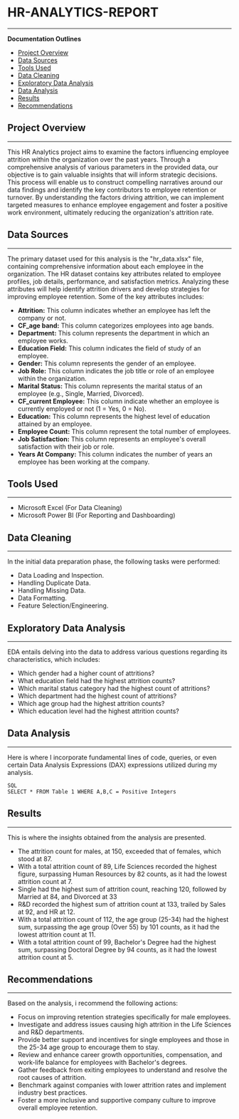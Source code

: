 # HR-ANALYTICS-REPORT
---

**Documentation Outlines**

- [Project Overview](#project-overview)
- [Data Sources](#data-sources)
- [Tools Used](#tools-used)
- [Data Cleaning](#data-cleaning)
- [Exploratory Data Analysis](#exploratory-data-analysis)
- [Data Analysis](#data-analysis)
- [Results](#results)
- [Recommendations](#recommendations)

## Project Overview
---
This HR Analytics project aims to examine the factors influencing employee attrition within the organization over the past years. Through a comprehensive analysis of various   parameters in the provided data, our objective is to gain valuable insights that will inform strategic decisions. This process will enable us to construct compelling narratives around our data findings and identify the key contributors to employee retention or turnover. By understanding the factors driving attrition, we can implement targeted measures to enhance employee engagement and foster a positive work environment, ultimately reducing the organization's attrition rate.

## Data Sources
---
The primary dataset used for this analysis is the "hr_data.xlsx" file, containing comprehensive information about each employee in the organization. The HR dataset contains key attributes related to employee profiles, job details, performance, and satisfaction metrics. Analyzing these attributes will help identify attrition drivers and develop strategies for improving employee retention. Some of the key attributes includes:

- **Attrition:** This column indicates whether an employee has left the company or not.
- **CF_age band:** This column categorizes employees into age bands.
- **Department:** This column represents the department in which an employee works.
- **Education Field:** This column indicates the field of study of an employee.
- **Gender:** This column represents the gender of an employee.
- **Job Role:** This column indicates the job title or role of an employee within the organization.
- **Marital Status:** This column represents the marital status of an employee (e.g., Single, Married, Divorced).
- **CF_current Employee:** This column indicate whether an employee is currently employed or not (1 = Yes, 0 = No).
- **Education:** This column represents the highest level of education attained by an employee.
- **Employee Count:** This column represent the total number of employees.
- **Job Satisfaction:** This column represents an employee's overall satisfaction with their job or role.
- **Years At Company:** This column indicates the number of years an employee has been working at the company.

## Tools Used
---
- Microsoft Excel (For Data Cleaning) 
- Microsoft Power BI (For Reporting and Dashboarding)

## Data Cleaning
---
In the initial data preparation phase, the following tasks were performed:
- Data Loading and Inspection.
- Handling Duplicate Data.
- Handling Missing Data.
- Data Formatting.
- Feature Selection/Engineering.

## Exploratory Data Analysis 
---
EDA entails delving into the data to address various questions regarding its characteristics, which includes:
- Which gender had a higher count of attritions?
- What education field had the highest attrition counts?
- Which marital status category had the highest count of attritions?
- Which department had the highest count of attritions?
- Which age group had the highest attrition counts?
- Which education level had the highest attrition counts? 

## Data Analysis
---
Here is where I incorporate fundamental lines of code, queries, or even certain Data Analysis Expressions (DAX) expressions utilized during my analysis.
```
SQL
SELECT * FROM Table 1 WHERE A,B,C = Positive Integers
```

## Results 
---
This is where the insights obtained from the analysis are presented.
- The attrition count for males, at 150, exceeded that of females, which stood at 87.
- With a total attrition count of 89, Life Sciences recorded the highest figure, surpassing Human Resources by 82 counts, as it had the lowest attrition count at 7.
- Single had the highest sum of attrition count, reaching 120, followed by Married at 84, and Divorced at 33
- R&D recorded the highest sum of attrition count at 133, trailed by Sales at 92, and HR at 12.
- With a total attrition count of 112, the age group (25-34) had the highest sum, surpassing the age group (Over 55) by 101 counts, as it had the lowest attrition count at 11.
- With a total attrition count of 99, Bachelor's Degree had the highest sum, surpassing Doctoral Degree by 94 counts, as it had the lowest attrition count at 5.

## Recommendations
---
Based on the analysis, i recommend the following actions:
- Focus on improving retention strategies specifically for male employees.
- Investigate and address issues causing high attrition in the Life Sciences and R&D departments.
- Provide better support and incentives for single employees and those in the 25-34 age group to encourage them to stay.
- Review and enhance career growth opportunities, compensation, and work-life balance for employees with Bachelor's degrees.
- Gather feedback from exiting employees to understand and resolve the root causes of attrition.
- Benchmark against companies with lower attrition rates and implement industry best practices.
- Foster a more inclusive and supportive company culture to improve overall employee retention.











